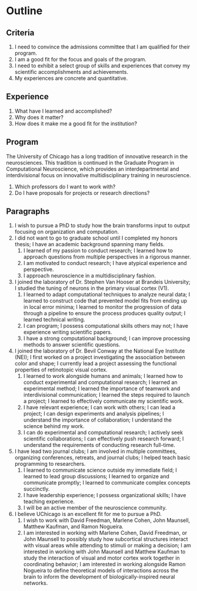 # Outline

## Criteria

1.  I need to convince the admissions committee that I am qualified for their
    program.
2.  I am a good fit for the focus and goals of the program.
3.  I need to exhibit a select group of skills and experiences that convey my
    scientific accomplishments and achievements.
4.  My experiences are concrete and quantitative.

## Experience

1.  What have I learned and accomplished?
2.  Why does it matter?
3.  How does it make me a good fit for the institution?

## Program

The University of Chicago has a long tradition of innovative research in the
neurosciences. This tradition is continued in the Graduate Program in
Computational Neuroscience, which provides an interdepartmental and
interdivisional focus on innovative multidisciplinary training in neuroscience.

1.  Which professors do I want to work with?
2.  Do I have proposals for projects or research directions?

## Paragraphs

1.  I wish to pursue a PhD to study how the brain transforms input to output
    focusing on organization and computation.
2.  I did not want to go to graduate school until I completed my honors thesis;
    I have an academic background spanning many fields.
    1.  I learned of my passion to conduct research; I learned how to approach
        questions from multiple perspectives in a rigorous manner.
    2.  I am motivated to conduct research; I have atypical experience and
        perspective.
    3.  I approach neuroscience in a multidisciplinary fashion.
3.  I joined the laboratory of Dr. Stephen Van Hooser at Brandeis University; I
    studied the tuning of neurons in the primary visual cortex (V1).
    1.  I learned to adapt computational techniques to analyze neural data; I
        learned to construct code that prevented model fits from ending up in
        local error minima; I learned to monitor the progression of data through
        a pipeline to ensure the process produces quality output; I learned
        technical writing.
    2.  I can program; I possess computational skills others may not; I have
        experience writing scientific papers.
    3.  I have a strong computational background; I can improve processing
        methods to answer scientific questions.
4.  I joined the laboratory of Dr. Bevil Conway at the National Eye Institute
    (NEI); I first worked on a project investigating the association between
    color and shape; I currently lead a project assessing the functional
    properties of retinotopic visual cortex.
    1.  I learned to work alongside humans and animals; I learned how to conduct
        experimental and computational research; I learned an experimental
        method; I learned the importance of teamwork and interdivisional
        communication; I learned the steps required to launch a project; I
        learned to effectively communicate my scientific work.
    2.  I have relevant experience; I can work with others; I can lead a
        project; I can design experiments and analysis pipelines; I understand
        the importance of collaboration; I understand the science behind my
        work.
    3.  I can do experimental and computational research; I actively seek
        scientific collaborations; I can effectively push research forward; I
        understand the requirements of conducting research full-time.
5.  I have lead two journal clubs; I am involved in multiple committees,
    organizing conferences, retreats, and journal clubs; I helped teach basic
    programming to researchers.
    1.  I learned to communicate science outside my immediate field; I learned
        to lead group discussions; I learned to organize and communicate
        promptly; I learned to communicate complex concepts succinctly.
    2.  I have leadership experience; I possess organizational skills; I have
        teaching experience.
    3.  I will be an active member of the neuroscience community.
6.  I believe UChicago is an excellent fit for me to pursue a PhD.
    1.  I wish to work with David Freedman, Marlene Cohen, John Maunsell,
        Matthew Kaufman, and Ramon Nogueira.
    2.  I am interested in working with Marlene Cohen, David Freedman, or John
        Maunsell to possibly study how subcortical structures interact with
        visual areas while attending to stimuli or making a decision; I am
        interested in working with John Maunsell and Matthew Kaufman to study
        the interaction of visual and motor cortex work together in coordinating
        behavior; I am interested in working alongside Ramon Nogueira to define
        theoretical models of interactions across the brain to inform the
        development of biologically-inspired neural networks.

